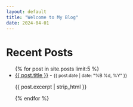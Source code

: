 ```yaml
---
layout: default
title: "Welcome to My Blog"
date: 2024-04-01
---
```


# Recent Posts

<ul>
  {% for post in site.posts limit:5 %}
    <li>
      <a href="{{ post.url }}">{{ post.title }}</a> - <small>{{ post.date | date: "%B %d, %Y" }}</small>
      <p>{{ post.excerpt | strip_html }}</p> <!-- excerpt를 단순히 출력, 줄 수는 CSS로 제한 -->
    </li>
  {% endfor %}
</ul>
